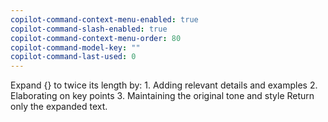 ```yaml
---
copilot-command-context-menu-enabled: true
copilot-command-slash-enabled: true
copilot-command-context-menu-order: 80
copilot-command-model-key: ""
copilot-command-last-used: 0
---
```

Expand {} to twice its length by:
    1. Adding relevant details and examples
    2. Elaborating on key points
    3. Maintaining the original tone and style
    Return only the expanded text.